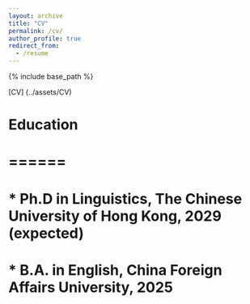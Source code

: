 ```yaml
---
layout: archive
title: "CV"
permalink: /cv/
author_profile: true
redirect_from:
  - /resume
---
```


{% include base_path %}

[CV] (../assets/CV)
# Education
# ======
# * Ph.D in Linguistics, The Chinese University of Hong Kong, 2029 (expected)
# * B.A. in English, China Foreign Affairs University, 2025




